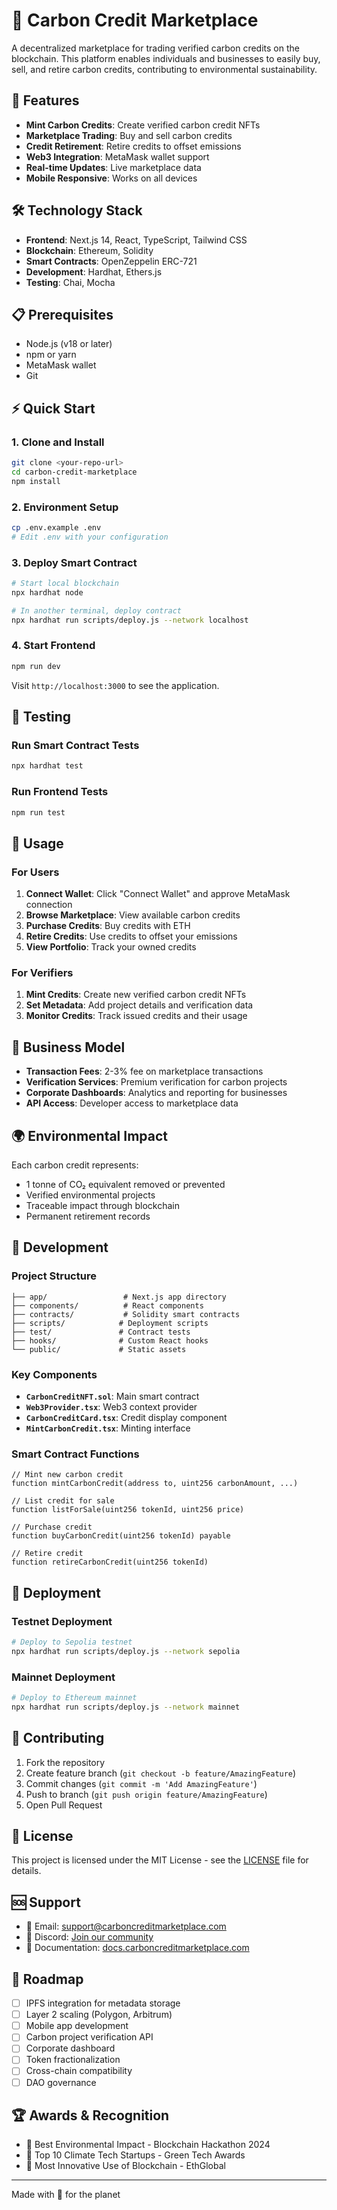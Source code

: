 # 🌱 Carbon Credit Marketplace

A decentralized marketplace for trading verified carbon credits on the blockchain. This platform enables individuals and businesses to easily buy, sell, and retire carbon credits, contributing to environmental sustainability.

## 🚀 Features

- **Mint Carbon Credits**: Create verified carbon credit NFTs
- **Marketplace Trading**: Buy and sell carbon credits
- **Credit Retirement**: Retire credits to offset emissions
- **Web3 Integration**: MetaMask wallet support
- **Real-time Updates**: Live marketplace data
- **Mobile Responsive**: Works on all devices

## 🛠️ Technology Stack

- **Frontend**: Next.js 14, React, TypeScript, Tailwind CSS
- **Blockchain**: Ethereum, Solidity
- **Smart Contracts**: OpenZeppelin ERC-721
- **Development**: Hardhat, Ethers.js
- **Testing**: Chai, Mocha

## 📋 Prerequisites

- Node.js (v18 or later)
- npm or yarn
- MetaMask wallet
- Git

## ⚡ Quick Start

### 1. Clone and Install

```bash
git clone <your-repo-url>
cd carbon-credit-marketplace
npm install
```

### 2. Environment Setup

```bash
cp .env.example .env
# Edit .env with your configuration
```

### 3. Deploy Smart Contract

```bash
# Start local blockchain
npx hardhat node

# In another terminal, deploy contract
npx hardhat run scripts/deploy.js --network localhost
```

### 4. Start Frontend

```bash
npm run dev
```

Visit `http://localhost:3000` to see the application.

## 🧪 Testing

### Run Smart Contract Tests

```bash
npx hardhat test
```

### Run Frontend Tests

```bash
npm run test
```

## 📱 Usage

### For Users

1. **Connect Wallet**: Click "Connect Wallet" and approve MetaMask connection
2. **Browse Marketplace**: View available carbon credits
3. **Purchase Credits**: Buy credits with ETH
4. **Retire Credits**: Use credits to offset your emissions
5. **View Portfolio**: Track your owned credits

### For Verifiers

1. **Mint Credits**: Create new verified carbon credit NFTs
2. **Set Metadata**: Add project details and verification data
3. **Monitor Credits**: Track issued credits and their usage

## 💼 Business Model

- **Transaction Fees**: 2-3% fee on marketplace transactions
- **Verification Services**: Premium verification for carbon projects
- **Corporate Dashboards**: Analytics and reporting for businesses
- **API Access**: Developer access to marketplace data

## 🌍 Environmental Impact

Each carbon credit represents:
- 1 tonne of CO₂ equivalent removed or prevented
- Verified environmental projects
- Traceable impact through blockchain
- Permanent retirement records

## 🔧 Development

### Project Structure

```
├── app/                 # Next.js app directory
├── components/          # React components
├── contracts/           # Solidity smart contracts
├── scripts/            # Deployment scripts
├── test/               # Contract tests
├── hooks/              # Custom React hooks
└── public/             # Static assets
```

### Key Components

- **`CarbonCreditNFT.sol`**: Main smart contract
- **`Web3Provider.tsx`**: Web3 context provider
- **`CarbonCreditCard.tsx`**: Credit display component
- **`MintCarbonCredit.tsx`**: Minting interface

### Smart Contract Functions

```solidity
// Mint new carbon credit
function mintCarbonCredit(address to, uint256 carbonAmount, ...)

// List credit for sale
function listForSale(uint256 tokenId, uint256 price)

// Purchase credit
function buyCarbonCredit(uint256 tokenId) payable

// Retire credit
function retireCarbonCredit(uint256 tokenId)
```

## 🚀 Deployment

### Testnet Deployment

```bash
# Deploy to Sepolia testnet
npx hardhat run scripts/deploy.js --network sepolia
```

### Mainnet Deployment

```bash
# Deploy to Ethereum mainnet
npx hardhat run scripts/deploy.js --network mainnet
```

## 🤝 Contributing

1. Fork the repository
2. Create feature branch (`git checkout -b feature/AmazingFeature`)
3. Commit changes (`git commit -m 'Add AmazingFeature'`)
4. Push to branch (`git push origin feature/AmazingFeature`)
5. Open Pull Request

## 📄 License

This project is licensed under the MIT License - see the [LICENSE](LICENSE) file for details.

## 🆘 Support

- 📧 Email: support@carboncreditmarketplace.com
- 💬 Discord: [Join our community](https://discord.gg/carboncredits)
- 📖 Documentation: [docs.carboncreditmarketplace.com](https://docs.carboncreditmarketplace.com)

## 🎯 Roadmap

- [ ] IPFS integration for metadata storage
- [ ] Layer 2 scaling (Polygon, Arbitrum)
- [ ] Mobile app development
- [ ] Carbon project verification API
- [ ] Corporate dashboard
- [ ] Token fractionalization
- [ ] Cross-chain compatibility
- [ ] DAO governance

## 🏆 Awards & Recognition

- 🥇 Best Environmental Impact - Blockchain Hackathon 2024
- 🌟 Top 10 Climate Tech Startups - Green Tech Awards
- 🚀 Most Innovative Use of Blockchain - EthGlobal

---

Made with 💚 for the planet